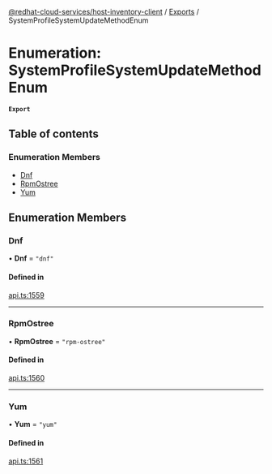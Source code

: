 [@redhat-cloud-services/host-inventory-client](../README.md) / [Exports](../modules.md) / SystemProfileSystemUpdateMethodEnum

# Enumeration: SystemProfileSystemUpdateMethodEnum

**`Export`**

## Table of contents

### Enumeration Members

- [Dnf](SystemProfileSystemUpdateMethodEnum.md#dnf)
- [RpmOstree](SystemProfileSystemUpdateMethodEnum.md#rpmostree)
- [Yum](SystemProfileSystemUpdateMethodEnum.md#yum)

## Enumeration Members

### Dnf

• **Dnf** = ``"dnf"``

#### Defined in

[api.ts:1559](https://github.com/RedHatInsights/javascript-clients/blob/master/packages/host-inventory/api.ts#L1559)

___

### RpmOstree

• **RpmOstree** = ``"rpm-ostree"``

#### Defined in

[api.ts:1560](https://github.com/RedHatInsights/javascript-clients/blob/master/packages/host-inventory/api.ts#L1560)

___

### Yum

• **Yum** = ``"yum"``

#### Defined in

[api.ts:1561](https://github.com/RedHatInsights/javascript-clients/blob/master/packages/host-inventory/api.ts#L1561)
